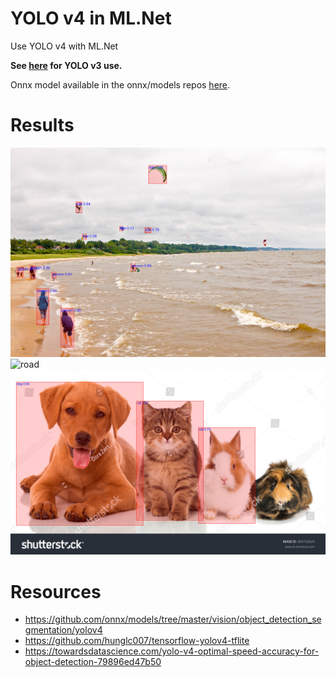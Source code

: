 # YOLO v4 in ML.Net
Use YOLO v4 with ML.Net

**See [here](https://github.com/BobLd/YOLOv3MLNet) for YOLO v3 use.**

Onnx model available in the onnx/models repos [here](https://github.com/onnx/models/tree/master/vision/object_detection_segmentation/yolov4).

# Results
![kite](https://github.com/BobLd/YOLOv4MLNet/blob/master/YOLOv4MLNet/Assets/Output/kite._processed.jpg)
![road](https://github.com/BobLd/YOLOv4MLNet/blob/master/YOLOv4MLNet/Assets/Output/cars%20road._processed.jpg)
![gog & cats](https://github.com/BobLd/YOLOv4MLNet/blob/master/YOLOv4MLNet/Assets/Output/dog_cat._processed.jpg)

# Resources
- https://github.com/onnx/models/tree/master/vision/object_detection_segmentation/yolov4
- https://github.com/hunglc007/tensorflow-yolov4-tflite
- https://towardsdatascience.com/yolo-v4-optimal-speed-accuracy-for-object-detection-79896ed47b50

